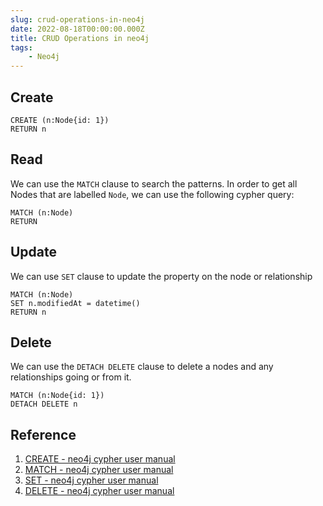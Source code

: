 ```yaml
---
slug: crud-operations-in-neo4j
date: 2022-08-18T00:00:00.000Z
title: CRUD Operations in neo4j
tags:
    - Neo4j
---
```


## Create
```cypher
CREATE (n:Node{id: 1})
RETURN n
```

## Read
We can use the `MATCH` clause to search the patterns. In order to get all Nodes that are labelled `Node`, we can use the following cypher query:

```cypher
MATCH (n:Node)
RETURN
```

## Update
We can use `SET` clause to update the property on the node or relationship

```cypher
MATCH (n:Node)
SET n.modifiedAt = datetime()
RETURN n
```

## Delete
We can use the `DETACH DELETE` clause to delete a nodes and any relationships going or from it.

```cypher
MATCH (n:Node{id: 1})
DETACH DELETE n
```

## Reference
1. [CREATE - neo4j cypher user manual](https://neo4j.com/docs/cypher-manual/current/clauses/create/)
2. [MATCH - neo4j cypher user manual](https://neo4j.com/docs/cypher-manual/current/clauses/match/)
3. [SET - neo4j cypher user manual](https://neo4j.com/docs/cypher-manual/current/clauses/set/)
4. [DELETE - neo4j cypher user manual](https://neo4j.com/docs/cypher-manual/current/clauses/delete/)